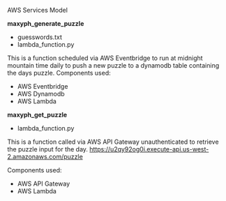 AWS Services Model

**maxyph_generate_puzzle**
- guesswords.txt
- lambda_function.py

This is a function scheduled via AWS Eventbridge to run at midnight mountain time daily to push a new puzzle to a dynamodb table containing the days puzzle.
Components used:
- AWS Eventbridge
- AWS Dynamodb
- AWS Lambda

**maxyph_get_puzzle**
- lambda_function.py

This is a function called via AWS API Gateway unauthenticated to retrieve the puzzle input for the day.
https://u2qy92og0i.execute-api.us-west-2.amazonaws.com/puzzle

Components used:
- AWS API Gateway
- AWS Lambda

